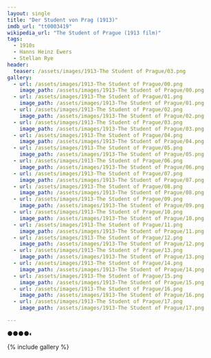 ```yaml
---
layout: single
title: "Der Student von Prag (1913)"
imdb_url: "tt0003419"
wikipedia_url: "The Student of Prague (1913 film)"
tags:
  - 1910s 
  - Hanns Heinz Ewers
  - Stellan Rye
header:
  teaser: /assets/images/1913-The Student of Prague/03.png
gallery:
  - url: /assets/images/1913-The Student of Prague/00.png
    image_path: /assets/images/1913-The Student of Prague/00.png  
  - url: /assets/images/1913-The Student of Prague/01.png
    image_path: /assets/images/1913-The Student of Prague/01.png
  - url: /assets/images/1913-The Student of Prague/02.png
    image_path: /assets/images/1913-The Student of Prague/02.png
  - url: /assets/images/1913-The Student of Prague/03.png
    image_path: /assets/images/1913-The Student of Prague/03.png
  - url: /assets/images/1913-The Student of Prague/04.png
    image_path: /assets/images/1913-The Student of Prague/04.png
  - url: /assets/images/1913-The Student of Prague/05.png
    image_path: /assets/images/1913-The Student of Prague/05.png
  - url: /assets/images/1913-The Student of Prague/06.png
    image_path: /assets/images/1913-The Student of Prague/06.png
  - url: /assets/images/1913-The Student of Prague/07.png
    image_path: /assets/images/1913-The Student of Prague/07.png
  - url: /assets/images/1913-The Student of Prague/08.png
    image_path: /assets/images/1913-The Student of Prague/08.png
  - url: /assets/images/1913-The Student of Prague/09.png
    image_path: /assets/images/1913-The Student of Prague/09.png
  - url: /assets/images/1913-The Student of Prague/10.png
    image_path: /assets/images/1913-The Student of Prague/10.png
  - url: /assets/images/1913-The Student of Prague/11.png
    image_path: /assets/images/1913-The Student of Prague/11.png
  - url: /assets/images/1913-The Student of Prague/12.png
    image_path: /assets/images/1913-The Student of Prague/12.png
  - url: /assets/images/1913-The Student of Prague/13.png
    image_path: /assets/images/1913-The Student of Prague/13.png
  - url: /assets/images/1913-The Student of Prague/14.png
    image_path: /assets/images/1913-The Student of Prague/14.png
  - url: /assets/images/1913-The Student of Prague/15.png
    image_path: /assets/images/1913-The Student of Prague/15.png
  - url: /assets/images/1913-The Student of Prague/16.png
    image_path: /assets/images/1913-The Student of Prague/16.png
  - url: /assets/images/1913-The Student of Prague/17.png
    image_path: /assets/images/1913-The Student of Prague/17.png

---
```

●●●●◐

{% include gallery %}

